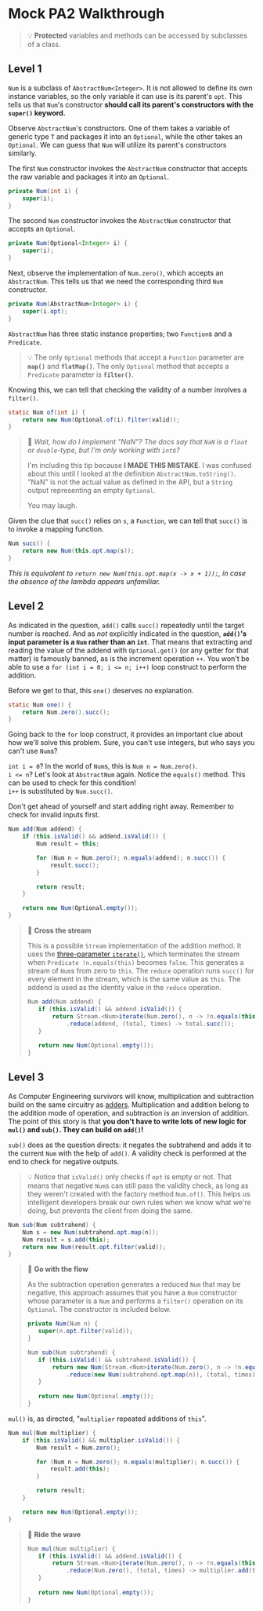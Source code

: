 # Mock PA2 Walkthrough

> 💡 **Protected** variables and methods can be accessed by subclasses of a class.

## Level 1

`Num` is a subclass of `AbstractNum<Integer>`. It is not allowed to define its own instance variables, so the only variable it can use is its parent's `opt`. This tells us that `Num`'s constructor **should call its parent's constructors with the `super()` keyword.**

Observe `AbstractNum`'s constructors. One of them takes a variable of generic type `T` and packages it into an `Optional`, while the other takes an `Optional`. We can guess that `Num` will utilize its parent's constructors similarly. 

The first `Num` constructor invokes the `AbstractNum` constructor that accepts the raw variable and packages it into an `Optional`.

```java
private Num(int i) {
    super(i);
}
```

The second `Num` constructor invokes the `AbstractNum` constructor that accepts an `Optional`.

```java
private Num(Optional<Integer> i) {
    super(i);
}
```

Next, observe the implementation of `Num.zero()`, which accepts an `AbstractNum`. This tells us that we need the corresponding third `Num` constructor.

```java
private Num(AbstractNum<Integer> i) {
    super(i.opt);
}
```

`AbstractNum` has three static instance properties; two `Function`s and a `Predicate`.

> 💡 The only `Optional` methods that accept a `Function` parameter are **`map()`** and **`flatMap()`**. The only `Optional` method that accepts a `Predicate` parameter is **`filter()`**.

Knowing this, we can tell that checking the validity of a number involves a `filter()`. 

```java
static Num of(int i) {
    return new Num(Optional.of(i).filter(valid));
}
```

> 💩 *Wait, how do I implement "NaN"? The docs say that `NaN` is a `float` or `double`-type, but I'm only working with `int`s?*
>
> I'm including this tip because **I MADE THIS MISTAKE**. I was confused about this until I looked at the definition `AbstractNum.toString()`. "NaN" is not the actual value as defined in the API, but a `String` output representing an empty `Optional`.
>
> You may laugh.

Given the clue that `succ()` relies on `s`, a `Function`, we can tell that `succ()` is to invoke a mapping function.

```java
Num succ() {
    return new Num(this.opt.map(s));
}
```

*This is equivalent to `return new Num(this.opt.map(x -> x + 1));`, in case the absence of the lambda appears unfamiliar.*

## Level 2

As indicated in the question, `add()` calls `succ()` repeatedly until the target number is reached. And as *not* explicitly indicated in the question, **`add()`'s input parameter is a `Num` rather than an `int`**. That means that extracting and reading the value of the addend with `Optional.get()` (or any getter for that matter) is famously banned, as is the increment operation `++`. You won't be able to use a `for (int i = 0; i <= n; i++)` loop construct to perform the addition.

Before we get to that, this `one()` deserves no explanation.

```java
static Num one() {
    return Num.zero().succ();
}
```

Going back to the `for` loop construct, it provides an important clue about how we'll solve this problem. Sure, you can't use integers, but who says you can't use `Num`s?

`int i = 0`? In the world of `Num`s, this is `Num n = Num.zero()`.  
`i <= n`? Let's look at `AbstractNum` again. Notice the `equals()` method. This can be used to check for this condition!  
`i++` is substituted by `Num.succ()`.  

Don't get ahead of yourself and start adding right away. Remember to check for invalid inputs first.

```java
Num add(Num addend) {
    if (this.isValid() && addend.isValid()) {
        Num result = this;

        for (Num n = Num.zero(); n.equals(addend); n.succ()) {
            result.succ();
        }

        return result;
    }

    return new Num(Optional.empty());
}
```

> 🌊 **Cross the stream**
>
> This is a possible `Stream` implementation of the addition method. It uses the [three-parameter `iterate()`](https://docs.oracle.com/en/java/javase/17/docs/api/java.base/java/util/stream/Stream.html#iterate(T,java.util.function.Predicate,java.util.function.UnaryOperator)), which terminates the stream when `Predicate !n.equals(this)` becomes `false`. This generates a stream of `Num`s from zero to `this`. The `reduce` operation runs `succ()` for every element in the stream, which is the same value as `this`. The addend is used as the identity value in the `reduce` operation.
>
> ```java
> Num add(Num addend) {
>    if (this.isValid() && addend.isValid()) {
>        return Stream.<Num>iterate(Num.zero(), n -> !n.equals(this), n -> n.succ())
>            .reduce(addend, (total, times) -> total.succ());
>    }
>    
>    return new Num(Optional.empty());
> }
> ```

## Level 3

As Computer Engineering survivors will know, multiplication and subtraction build on the same circuitry as [adders](https://www.electronics-tutorials.ws/combination/comb_7.html). Multiplication and addition belong to the addition mode of operation, and subtraction is an inversion of addition. The point of this story is that **you don't have to write lots of new logic for `mul()` and `sub()`. They can build on `add()`!**

`sub()` does as the question directs: it negates the subtrahend and adds it to the current `Num` with the help of `add()`. A validity check is performed at the end to check for negative outputs.

> 💡 Notice that `isValid()` only checks if `opt` is empty or not. That means that negative `Num`s can still pass the validity check, as long as they weren't created with the factory method `Num.of()`. This helps us intelligent developers break our own rules when we know what we're doing, but prevents the client from doing the same.

```java
Num sub(Num subtrahend) {
    Num s = new Num(subtrahend.opt.map(n));
    Num result = s.add(this);
    return new Num(result.opt.filter(valid));
}
```

> 🌊 **Go with the flow**
>
> As the subtraction operation generates a reduced `Num` that may be negative, this approach assumes that you have a `Num` constructor whose parameter is a `Num` and performs a `filter()` operation on its `Optional`. The constructor is included below.
>
> ```java
> private Num(Num n) {
>    super(n.opt.filter(valid));
> }
>
> Num sub(Num subtrahend) {
>    if (this.isValid() && subtrahend.isValid()) {
>        return new Num(Stream.<Num>iterate(Num.zero(), n -> !n.equals(this), n -> n.succ())
>            .reduce(new Num(subtrahend.opt.map(n)), (total, times) -> total.succ()));
>    }
>    
>    return new Num(Optional.empty());
> }
> ```

`mul()` is, as directed, "`multiplier` repeated additions of `this`".

```java
Num mul(Num multiplier) {
    if (this.isValid() && multiplier.isValid()) {
        Num result = Num.zero();

        for (Num n = Num.zero(); n.equals(multiplier); n.succ()) {
            result.add(this);
        }

        return result;
    }

    return new Num(Optional.empty());
}
```

> 🌊 **Ride the wave**
>
> ```java
> Num mul(Num multiplier) {
>    if (this.isValid() && addend.isValid()) {
>        return Stream.<Num>iterate(Num.zero(), n -> !n.equals(this), n -> n.succ())
>            .reduce(Num.zero(), (total, times) -> multiplier.add(total));
>    }
>    
>    return new Num(Optional.empty());
> }
> ```